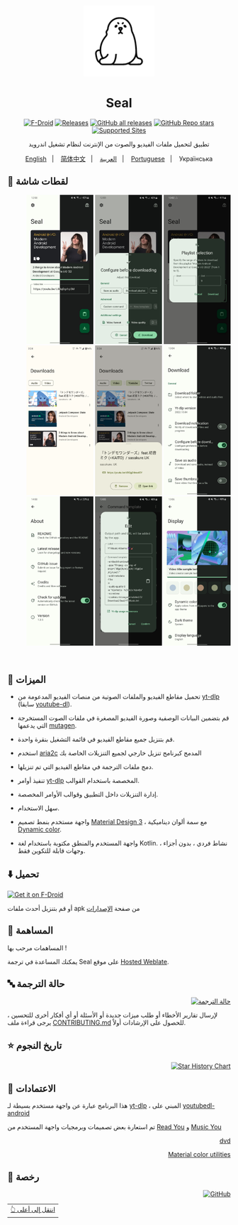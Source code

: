 <p align="center"> 
	<img src="fastlane/metadata/android/en-US/images/icon.png" width=160 height=160 >
</p>
<h1 align="center">
Seal
</h1>

<div align="center">

[![F-Droid](https://img.shields.io/f-droid/v/com.junkfood.seal.svg?logo=F-Droid&color=green&style=flat-square)](https://f-droid.org/en/packages/com.junkfood.seal)
[![Releases](https://img.shields.io/github/release/JunkFood02/Seal.svg?logo=github&color=171515&style=flat-square)](https://github.com/JunkFood02/Seal/releases)
[![GitHub all releases](https://img.shields.io/github/downloads/JunkFood02/Seal/total?style=flat-square)](https://github.com/JunkFood02/Seal/releases)
[![GitHub Repo stars](https://img.shields.io/github/stars/JunkFood02/Seal?style=flat-square)](https://github.com/JunkFood02/Seal/stargazers)
[![Supported Sites](https://img.shields.io/badge/Supported-Sites-9cf.svg?style=flat-square)](https://github.com/yt-dlp/yt-dlp/blob/master/supportedsites.md)

تطبيق لتحميل ملفات الفيديو والصوت من الإنترنت لنظام تشغيل اندرويد

<p align="center">
<a href="https://github.com/JunkFood02/Seal/blob/main/README.md">English</a>
&nbsp;&nbsp;| &nbsp;&nbsp;
<a href="https://github.com/JunkFood02/Seal/blob/main/README-zh.md">简体中文</a>
&nbsp;&nbsp;| &nbsp;&nbsp;
<a href="https://github.com/JunkFood02/Seal/blob/main/README-ar.md">العربية</a>
&nbsp;&nbsp;| &nbsp;&nbsp;
<a href="https://github.com/JunkFood02/Seal/blob/main/README-pt.md">Portuguese</a>
&nbsp;&nbsp;| &nbsp;&nbsp;
Українська
</p>
</div>

## 📱 لقطات شاشة

<p align="right">
<img src="fastlane/metadata/android/en-US/images/phoneScreenshots/1.jpg" width="30%" />
<img src="fastlane/metadata/android/en-US/images/phoneScreenshots/2.jpg" width="30%" />
<img src="fastlane/metadata/android/en-US/images/phoneScreenshots/3.jpg" width="30%" />
<img src="fastlane/metadata/android/en-US/images/phoneScreenshots/4.png" width="30%" />
<img src="fastlane/metadata/android/en-US/images/phoneScreenshots/5.png" width="30%" />
<img src="fastlane/metadata/android/en-US/images/phoneScreenshots/6.jpg" width="30%" />
<img src="fastlane/metadata/android/en-US/images/phoneScreenshots/9.jpg" width="30%" />
<img src="fastlane/metadata/android/en-US/images/phoneScreenshots/7.jpg" width="30%" />
<img src="fastlane/metadata/android/en-US/images/phoneScreenshots/8.jpg" width="30%" />
</p>

<br>


## 📖 الميزات
	
- تحميل مقاطع الفيديو والملفات الصوتية من منصات الفيديو المدعومة من [yt-dlp](https://github.com/yt-dlp/yt-dlp) (سابقا [youtube-dl](https://github.com/ytdl-org/youtube-dl)).

- قم بتضمين البيانات الوصفية وصورة الفيديو المصغرة في ملفات الصوت المستخرجة التي يدعمها [mutagen](https://github.com/quodlibet/mutagen).

- قم بتنزيل جميع مقاطع الفيديو في قائمة التشغيل بنقرة واحدة.

- استخدم [aria2c](https://github.com/aria2/aria2) المدمج كبرنامج تنزيل خارجي لجميع التنزيلات الخاصة بك

- دمج ملفات الترجمة في مقاطع الفيديو التي تم تنزيلها.

- تنفيذ أوامر [yt-dlp](https://github.com/yt-dlp/yt-dlp#usage-and-options) المخصصة باستخدام القوالب.

- إدارة التنزيلات داخل التطبيق وقوالب الأوامر المخصصة.

- سهل الاستخدام.

- واجهة مستخدم بنمط تصميم [Material Design 3](https://m3.material.io/) ، مع سمة ألوان ديناميكية [Dynamic color](https://m3.material.io/foundations/customization).
- واجهة المستخدم والمنطق مكتوبة باستخدام لغة Kotlin. نشاط فردي ، بدون أجزاء ، وجهات قابلة للتكوين فقط.

## ⬇️ تحميل
[<img src="https://fdroid.gitlab.io/artwork/badge/get-it-on.png"
     alt="Get it on F-Droid"
     height="70">](https://f-droid.org/packages/com.junkfood.seal/)

أو قم بتنزيل أحدث ملفات apk من صفحة [الإصدارات](https://github.com/JunkFood02/Seal/releases/)



## 🤝 المساهمة

المساهمات مرحب بها !

يمكنك المساعدة في ترجمة Seal على موقع [Hosted Weblate](https://hosted.weblate.org/projects/seal/).

## 🔤 حالة الترجمة
<p align="right">
<a href="https://hosted.weblate.org/engage/seal/ar/">
<img src="https://hosted.weblate.org/widgets/seal/ar/strings/multi-auto.svg" alt="حالة الترجمة" />
</a>


لإرسال تقارير الأخطاء أو طلب ميزات جديدة أو الأسئلة أو أي أفكار أخرى للتحسين ، يرجى قراءة ملف [CONTRIBUTING.md](https://github.com/JunkFood02/Seal/blob/main/CONTRIBUTING.md) للحصول على الإرشادات أولاً.

## ⭐️ تاريخ النجوم
<p align="right">
<a href="https://star-history.com/#JunkFood02/Seal&Timeline">
<img src="https://api.star-history.com/svg?repos=JunkFood02/Seal&type=Timeline" alt="Star History Chart" />
</a>

## 🧱 الاعتمادات

هذا البرنامج عبارة عن واجهة مستخدم بسيطة لـ [yt-dlp](https://github.com/yt-dlp/yt-dlp) ، المبني على [youtubedl-android](https://github.com/yausername/youtubedl-android)

تم استعارة بعض تصميمات وبرمجيات واجهة المستخدم من [Read You](https://github.com/Ashinch/ReadYou) و [Music You](https://github.com/Kyant0/MusicYou)
<p align="right">
<a href="https://github.com/yausername/dvd">dvd</a>
</p>
<p align="right">
<a href=https://github.com/material-foundation/material-color-utilities>Material color utilities</a>
</p>

## 📃 رخصة


<p align="right">
<a href="https://github.com/JunkFood02/Seal/blob/main/LICENSE">
<img src="https://img.shields.io/github/license/JunkFood02/Seal?style=for-the-badge" alt="GitHub" />
</a>
	
<div align="right">
<table><td>
<a href="#start-of-content">👆 انتقل إلى أعلى</a>
</td></table>
</div>
